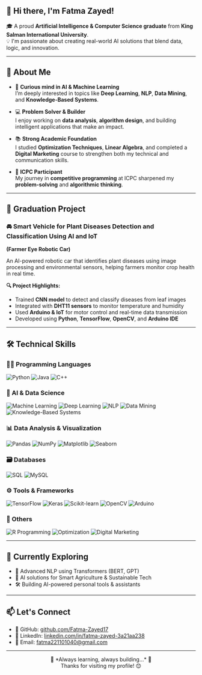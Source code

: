 ## 👋 Hi there, I'm Fatma Zayed!

🎓 A proud **Artificial Intelligence & Computer Science graduate** from **King Salman International University**.  
💡 I'm passionate about creating real-world AI solutions that blend data, logic, and innovation.

---

## 🔹 About Me

- 🚀 **Curious mind in AI & Machine Learning**  
  I’m deeply interested in topics like **Deep Learning**, **NLP**, **Data Mining**, and **Knowledge-Based Systems**.

- 💻 **Problem Solver & Builder**  
  I enjoy working on **data analysis**, **algorithm design**, and building intelligent applications that make an impact.

- 📚 **Strong Academic Foundation**  
  I studied **Optimization Techniques**, **Linear Algebra**, and completed a **Digital Marketing** course to strengthen both my technical and communication skills.

- 🧠 **ICPC Participant**  
  My journey in **competitive programming** at ICPC sharpened my **problem-solving** and **algorithmic thinking**.

---

## 🌱 Graduation Project

### 🚘 Smart Vehicle for Plant Diseases Detection and Classification Using AI and IoT  
**(Farmer Eye Robotic Car)**

An AI-powered robotic car that identifies plant diseases using image processing and environmental sensors, helping farmers monitor crop health in real time.

**🔍 Project Highlights:**
- Trained **CNN model** to detect and classify diseases from leaf images
- Integrated with **DHT11 sensors** to monitor temperature and humidity
- Used **Arduino & IoT** for motor control and real-time data transmission
- Developed using **Python**, **TensorFlow**, **OpenCV**, and **Arduino IDE**

---

## 🛠️ Technical Skills

### 👨‍💻 Programming Languages  
![Python](https://img.shields.io/badge/Python-3670A0?style=for-the-badge&logo=python&logoColor=white)
![Java](https://img.shields.io/badge/Java-ED8B00?style=for-the-badge&logo=java&logoColor=white)
![C++](https://img.shields.io/badge/C++-00599C?style=for-the-badge&logo=c%2B%2B&logoColor=white)

### 🧠 AI & Data Science  
![Machine Learning](https://img.shields.io/badge/Machine%20Learning-FF6F61?style=for-the-badge)
![Deep Learning](https://img.shields.io/badge/Deep%20Learning-6A1B9A?style=for-the-badge)
![NLP](https://img.shields.io/badge/NLP-009688?style=for-the-badge)
![Data Mining](https://img.shields.io/badge/Data%20Mining-00796B?style=for-the-badge)
![Knowledge-Based Systems](https://img.shields.io/badge/Knowledge%20Systems-3E2723?style=for-the-badge&logoColor=white)

### 📊 Data Analysis & Visualization  
![Pandas](https://img.shields.io/badge/Pandas-150458?style=for-the-badge&logo=pandas&logoColor=white)
![NumPy](https://img.shields.io/badge/NumPy-013243?style=for-the-badge&logo=numpy&logoColor=white)
![Matplotlib](https://img.shields.io/badge/Matplotlib-11557C?style=for-the-badge)
![Seaborn](https://img.shields.io/badge/Seaborn-3776AB?style=for-the-badge)

### 🗃️ Databases  
![SQL](https://img.shields.io/badge/SQL-4479A1?style=for-the-badge)
![MySQL](https://img.shields.io/badge/MySQL-00758F?style=for-the-badge&logo=mysql&logoColor=white)

### ⚙️ Tools & Frameworks  
![TensorFlow](https://img.shields.io/badge/TensorFlow-FF6F00?style=for-the-badge&logo=tensorflow&logoColor=white)
![Keras](https://img.shields.io/badge/Keras-D00000?style=for-the-badge&logo=keras&logoColor=white)
![Scikit-learn](https://img.shields.io/badge/Scikit--learn-F7931E?style=for-the-badge&logo=scikit-learn&logoColor=white)
![OpenCV](https://img.shields.io/badge/OpenCV-5C3EE8?style=for-the-badge&logo=opencv&logoColor=white)
![Arduino](https://img.shields.io/badge/Arduino-00979D?style=for-the-badge&logo=arduino&logoColor=white)

### 🧩 Others  
![R Programming](https://img.shields.io/badge/R-276DC3?style=for-the-badge&logo=r&logoColor=white)
![Optimization](https://img.shields.io/badge/Optimization-4CAF50?style=for-the-badge)
![Digital Marketing](https://img.shields.io/badge/Digital%20Marketing-FF4081?style=for-the-badge)

---

## 🚀 Currently Exploring

- 🤖 Advanced NLP using Transformers (BERT, GPT)
- 🌾 AI solutions for Smart Agriculture & Sustainable Tech
- 🛠️ Building AI-powered personal tools & assistants

---

## 📫 Let's Connect

- 🔗 GitHub: [github.com/Fatma-Zayed17](https://github.com/Fatma-Zayed17)
- 💼 LinkedIn: [linkedin.com/in/fatma-zayed-3a21aa238](https://www.linkedin.com/in/fatma-zayed-3a21aa238)
- 📧 Email: fatma221101040@gmail.com

---

<p align="center">
  💬 *Always learning, always building...* 🚀  
  <br>
  Thanks for visiting my profile! 😊
</p>
